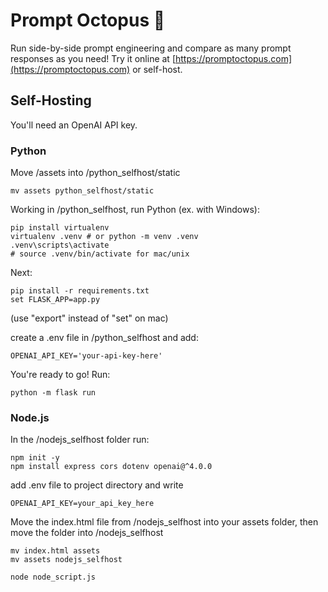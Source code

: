 # Prompt Octopus 🐙
Run side-by-side prompt engineering and compare as many prompt responses as you need! Try it online at [https://promptoctopus.com](https://promptoctopus.com) or self-host.

## Self-Hosting
You'll need an OpenAI API key.
### Python
Move /assets into /python_selfhost/static
```
mv assets python_selfhost/static
```

Working in /python_selfhost, run Python (ex. with Windows):
```
pip install virtualenv
virtualenv .venv # or python -m venv .venv
.venv\scripts\activate
# source .venv/bin/activate for mac/unix
```

Next:
```
pip install -r requirements.txt
set FLASK_APP=app.py
```
(use "export" instead of "set" on mac)

create a .env file in /python_selfhost and add:
```
OPENAI_API_KEY='your-api-key-here'
```

You're ready to go! Run: 
```
python -m flask run
```

### Node.js
In the /nodejs_selfhost folder run:
```
npm init -y
npm install express cors dotenv openai@^4.0.0
```

add .env file to project directory and write 
```
OPENAI_API_KEY=your_api_key_here
```

Move the index.html file from /nodejs_selfhost into your assets folder, then move the folder into /nodejs_selfhost 
```
mv index.html assets
mv assets nodejs_selfhost

node node_script.js
```


